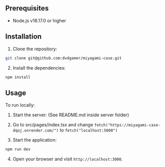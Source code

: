 ## Prerequisites

- Node.js v18.17.0 or higher

## Installation

1. Clone the repository:

  ```bash
  git clone git@github.com:dvdgamer/miyagami-case.git
  ```

2. Install the dependencies:

  ```bash
  npm install
  ```


## Usage
  To run locally:

1. Start the server:
  (See README.md inside server folder)

2. Go to src/pages/index.tsx and change `fetch("https://miyagami-case-dquj.onrender.com/")` to `fetch("localhost:5000")`


3. Start the application:

  ```bash
  npm run dev
  ```

4. Open your browser and visit `http://localhost:3000`.
